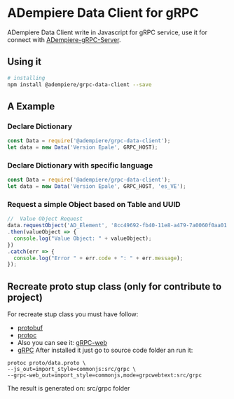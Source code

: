 # ADempiere Data Client for gRPC
ADempiere Data Client write in Javascript for gRPC service, use it for connect with
[ADempiere-gRPC-Server](https://github.com/erpcya/adempiere-gRPC-Server).
## Using it

``` bash
# installing
npm install @adempiere/grpc-data-client --save
```

## A Example
### Declare Dictionary
```javascript
const Data = require('@adempiere/grpc-data-client');
let data = new Data('Version Epale', GRPC_HOST);
```
### Declare Dictionary with specific language
```javascript
const Data = require('@adempiere/grpc-data-client');
let data = new Data('Version Epale', GRPC_HOST, 'es_VE');
```

### Request a simple Object based on Table and UUID
```javascript
//  Value Object Request
data.requestObject('AD_Element', '8cc49692-fb40-11e8-a479-7a0060f0aa01')
.then(valueObject => {
  console.log("Value Object: " + valueObject);
})
.catch(err => {
  console.log("Error " + err.code + ": " + err.message);
});
```
## Recreate proto stup class (only for contribute to project)
For recreate stup class you must have follow:
- [protobuf](https://github.com/protocolbuffers/protobuf/releases)
- [protoc](https://github.com/grpc/grpc-web/releases)
- Also you can see it: [gRPC-web](https://github.com/grpc/grpc-web)
- [gRPC](https://grpc.io/docs/tutorials/basic/web.html)
After installed it just go to source code folder an run it:
```
protoc proto/data.proto \
--js_out=import_style=commonjs:src/grpc \
--grpc-web_out=import_style=commonjs,mode=grpcwebtext:src/grpc
```
The result is generated on: src/grpc folder
